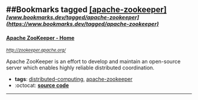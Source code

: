 ##Bookmarks tagged [[apache-zookeeper]](https://www.bookmarks.dev?q=[apache-zookeeper])
_<sup><sup>[www.bookmarks.dev/tagged/apache-zookeeper](https://www.bookmarks.dev/tagged/apache-zookeeper)</sup></sup>_
---
#### [Apache ZooKeeper - Home](http://zookeeper.apache.org/)
_<sup>http://zookeeper.apache.org/</sup>_

Apache ZooKeeper is an effort to develop and maintain an open-source server which enables highly reliable distributed coordination.
* **tags**: [distributed-computing](../tagged/distributed-computing.md), [apache-zookeeper](../tagged/apache-zookeeper.md)
* :octocat: **[source code](https://github.com/apache/zookeeper)**
---
